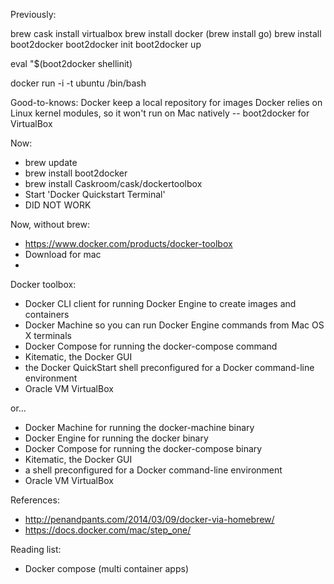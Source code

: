 Previously:

brew cask install virtualbox
brew install docker
(brew install go)
brew install boot2docker
boot2docker init
boot2docker up

eval "$(boot2docker shellinit)

docker run -i -t ubuntu /bin/bash


Good-to-knows:
Docker keep a local repository for images
Docker relies on Linux kernel modules, so it won't run on Mac natively -- boot2docker for VirtualBox



Now:

 - brew update
 - brew install boot2docker
 - brew install Caskroom/cask/dockertoolbox
 - Start 'Docker Quickstart Terminal'
 - DID NOT WORK

Now, without brew:
 - https://www.docker.com/products/docker-toolbox
 - Download for mac
 - 

Docker toolbox:
 - Docker CLI client for running Docker Engine to create images and containers
 - Docker Machine so you can run Docker Engine commands from Mac OS X terminals
 - Docker Compose for running the docker-compose command
 - Kitematic, the Docker GUI
 - the Docker QuickStart shell preconfigured for a Docker command-line environment
 - Oracle VM VirtualBox

or...

 - Docker Machine for running the docker-machine binary
 - Docker Engine for running the docker binary
 - Docker Compose for running the docker-compose binary
 - Kitematic, the Docker GUI
 - a shell preconfigured for a Docker command-line environment
 - Oracle VM VirtualBox




References:
 - http://penandpants.com/2014/03/09/docker-via-homebrew/
 - https://docs.docker.com/mac/step_one/

Reading list:
 - Docker compose (multi container apps)
